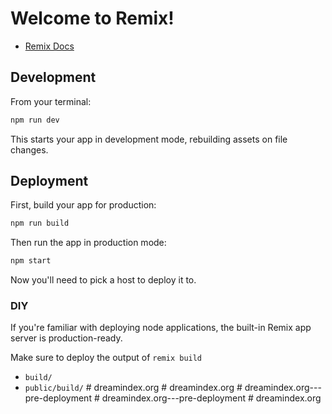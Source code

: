 # Welcome to Remix!

- [Remix Docs](https://remix.run/docs)

## Development

From your terminal:

```sh
npm run dev
```

This starts your app in development mode, rebuilding assets on file changes.

## Deployment

First, build your app for production:

```sh
npm run build
```

Then run the app in production mode:

```sh
npm start
```

Now you'll need to pick a host to deploy it to.

### DIY

If you're familiar with deploying node applications, the built-in Remix app server is production-ready.

Make sure to deploy the output of `remix build`

- `build/`
- `public/build/`
#   d r e a m i n d e x . o r g 
 
 #   d r e a m i n d e x . o r g 
 
 #   d r e a m i n d e x . o r g - - - p r e - d e p l o y m e n t 
 
 #   d r e a m i n d e x . o r g - - - p r e - d e p l o y m e n t 
 
 #   d r e a m i n d e x . o r g 
 
 